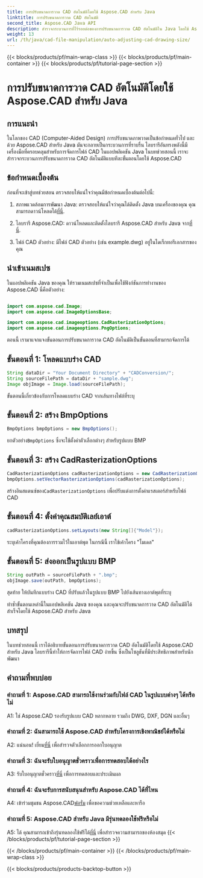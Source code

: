 ```yaml
---
title: การปรับขนาดการวาด CAD อัตโนมัติโดยใช้ Aspose.CAD สำหรับ Java
linktitle: การปรับขนาดการวาด CAD อัตโนมัติ
second_title: Aspose.CAD Java API
description: สำรวจกระบวนการที่ไร้รอยต่อของการปรับขนาดการวาด CAD อัตโนมัติใน Java โดยใช้ Aspose.CAD ปฏิบัติตามคำแนะนำทีละขั้นตอนของเราเพื่อการจัดการไฟล์ CAD ที่มีประสิทธิภาพ
weight: 13
url: /th/java/cad-file-manipulation/auto-adjusting-cad-drawing-size/
---
```


{{< blocks/products/pf/main-wrap-class >}}
{{< blocks/products/pf/main-container >}}
{{< blocks/products/pf/tutorial-page-section >}}

# การปรับขนาดการวาด CAD อัตโนมัติโดยใช้ Aspose.CAD สำหรับ Java

## การแนะนำ

ในโลกของ CAD (Computer-Aided Design) การปรับขนาดภาพวาดเป็นข้อกำหนดทั่วไป และด้วย Aspose.CAD สำหรับ Java มันจะกลายเป็นกระบวนการที่ราบรื่น ไลบรารีอันทรงพลังนี้มีเครื่องมือที่ครอบคลุมสำหรับการจัดการไฟล์ CAD ในแอปพลิเคชัน Java ในบทช่วยสอนนี้ เราจะสำรวจกระบวนการปรับขนาดการวาด CAD อัตโนมัติแบบทีละขั้นตอนโดยใช้ Aspose.CAD

## ข้อกำหนดเบื้องต้น

ก่อนที่จะเข้าสู่บทช่วยสอน ตรวจสอบให้แน่ใจว่าคุณมีข้อกำหนดเบื้องต้นต่อไปนี้:

1.  สภาพแวดล้อมการพัฒนา Java: ตรวจสอบให้แน่ใจว่าคุณได้ติดตั้ง Java บนเครื่องของคุณ คุณสามารถดาวน์โหลดได้[ที่นี่](https://www.java.com/en/download/).

2.  ไลบรารี Aspose.CAD: ดาวน์โหลดและติดตั้งไลบรารี Aspose.CAD สำหรับ Java จาก[ที่นี่](https://releases.aspose.com/cad/java/).

3. ไฟล์ CAD ตัวอย่าง: มีไฟล์ CAD ตัวอย่าง (เช่น example.dwg) อยู่ในไดเร็กทอรีเอกสารของคุณ

## นำเข้าเนมสเปซ

ในแอปพลิเคชัน Java ของคุณ ให้รวมเนมสเปซที่จำเป็นเพื่อใช้ฟังก์ชันการทำงานของ Aspose.CAD นี่คือตัวอย่าง:

```java

import com.aspose.cad.Image;
import com.aspose.cad.ImageOptionsBase;

import com.aspose.cad.imageoptions.CadRasterizationOptions;
import com.aspose.cad.imageoptions.PngOptions;
```

ตอนนี้ เรามาแจกแจงขั้นตอนการปรับขนาดการวาด CAD อัตโนมัติเป็นขั้นตอนที่สามารถจัดการได้

## ขั้นตอนที่ 1: โหลดแบบร่าง CAD

```java
String dataDir = "Your Document Directory" + "CADConversion/";
String sourceFilePath = dataDir + "sample.dwg";
Image objImage = Image.load(sourceFilePath);
```

ขั้นตอนนี้เกี่ยวข้องกับการโหลดแบบร่าง CAD จากเส้นทางไฟล์ที่ระบุ

## ขั้นตอนที่ 2: สร้าง BmpOptions

```java
BmpOptions bmpOptions = new BmpOptions();
```

 ยกตัวอย่าง`BmpOptions` ซึ่งจะใช้ตั้งค่าตัวเลือกต่างๆ สำหรับรูปแบบ BMP

## ขั้นตอนที่ 3: สร้าง CadRasterizationOptions

```java
CadRasterizationOptions cadRasterizationOptions = new CadRasterizationOptions();
bmpOptions.setVectorRasterizationOptions(cadRasterizationOptions);
```

 สร้างอินสแตนซ์ของ`CadRasterizationOptions` เพื่อปรับแต่งการตั้งค่าแรสเตอร์สำหรับไฟล์ CAD

## ขั้นตอนที่ 4: ตั้งค่าคุณสมบัติเลย์เอาต์

```java
cadRasterizationOptions.setLayouts(new String[]{"Model"});
```

ระบุเค้าโครงที่คุณต้องการรวมไว้ในเอาต์พุต ในกรณีนี้ เราใช้เค้าโครง "โมเดล"

## ขั้นตอนที่ 5: ส่งออกเป็นรูปแบบ BMP

```java
String outPath = sourceFilePath + ".bmp";
objImage.save(outPath, bmpOptions);
```

สุดท้าย ให้บันทึกแบบร่าง CAD ที่ปรับแล้วในรูปแบบ BMP ไปยังเส้นทางเอาต์พุตที่ระบุ

ทำซ้ำขั้นตอนเหล่านี้ในแอปพลิเคชัน Java ของคุณ และคุณจะปรับขนาดการวาด CAD อัตโนมัติได้สำเร็จโดยใช้ Aspose.CAD สำหรับ Java

## บทสรุป

ในบทช่วยสอนนี้ เราได้อธิบายขั้นตอนการปรับขนาดการวาด CAD อัตโนมัติโดยใช้ Aspose.CAD สำหรับ Java ไลบรารีนี้ทำให้การจัดการไฟล์ CAD ง่ายขึ้น ซึ่งเป็นโซลูชันที่มีประสิทธิภาพสำหรับนักพัฒนา

## คำถามที่พบบ่อย

### คำถามที่ 1: Aspose.CAD สามารถใช้งานร่วมกับไฟล์ CAD ในรูปแบบต่างๆ ได้หรือไม่

A1: ใช่ Aspose.CAD รองรับรูปแบบ CAD หลากหลาย รวมถึง DWG, DXF, DGN และอื่นๆ

### คำถามที่ 2: ฉันสามารถใช้ Aspose.CAD สำหรับโครงการเชิงพาณิชย์ได้หรือไม่

 A2: แน่นอน! เยี่ยม[ที่นี่](https://purchase.aspose.com/buy) เพื่อสำรวจตัวเลือกการออกใบอนุญาต

### คำถามที่ 3: ฉันจะรับใบอนุญาตชั่วคราวเพื่อการทดสอบได้อย่างไร

 A3: รับใบอนุญาตชั่วคราว[ที่นี่](https://purchase.aspose.com/temporary-license/) เพื่อการทดสอบและประเมินผล

### คำถามที่ 4: ฉันจะรับการสนับสนุนสำหรับ Aspose.CAD ได้ที่ไหน

 A4: เข้าร่วมชุมชน Aspose.CAD[ฟอรั่ม](https://forum.aspose.com/c/cad/19) เพื่อขอความช่วยเหลือและหารือ

### คำถามที่ 5: Aspose.CAD สำหรับ Java มีรุ่นทดลองใช้ฟรีหรือไม่

 A5: ได้ คุณสามารถเข้าถึงรุ่นทดลองใช้ฟรีได้[ที่นี่](https://releases.aspose.com/) เพื่อสำรวจความสามารถของห้องสมุด
{{< /blocks/products/pf/tutorial-page-section >}}

{{< /blocks/products/pf/main-container >}}
{{< /blocks/products/pf/main-wrap-class >}}

{{< blocks/products/products-backtop-button >}}
